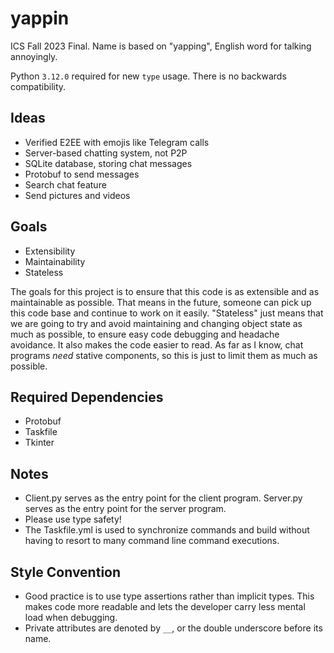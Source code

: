 # yappin

ICS Fall 2023 Final. Name is based on "yapping", English word for talking annoyingly.

Python ```3.12.0``` required for new ```type``` usage. There is no backwards compatibility.

## Ideas

- Verified E2EE with emojis like Telegram calls
- Server-based chatting system, not P2P
- SQLite database, storing chat messages
- Protobuf to send messages
- Search chat feature
- Send pictures and videos

## Goals

- Extensibility
- Maintainability
- Stateless

The goals for this project is to ensure that this code is as extensible and as maintainable as possible. That means in the future, someone can pick up this code base and continue to work on it easily. "Stateless" just means that we are going to try and avoid maintaining and changing object state as much as possible, to ensure easy code debugging and headache avoidance. It also makes the code easier to read. As far as I know, chat programs *need* stative components, so this is just to limit them as much as possible.

## Required Dependencies

- Protobuf
- Taskfile
- Tkinter

## Notes

- Client.py serves as the entry point for the client program. Server.py serves as the entry point for the server program.
- Please use type safety!
- The Taskfile.yml is used to synchronize commands and build without having to resort to many command line command executions.

## Style Convention

- Good practice is to use type assertions rather than implicit types. This makes code more readable and lets the developer carry less mental load when debugging.
- Private attributes are denoted by ```__```, or the double underscore before its name.
